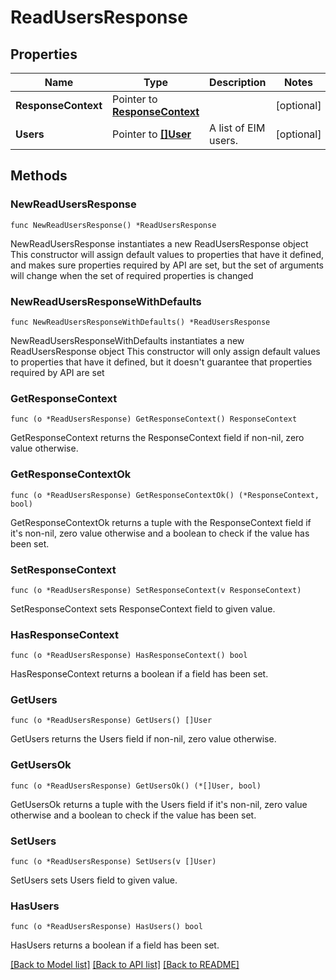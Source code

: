 # ReadUsersResponse

## Properties

Name | Type | Description | Notes
------------ | ------------- | ------------- | -------------
**ResponseContext** | Pointer to [**ResponseContext**](ResponseContext.md) |  | [optional] 
**Users** | Pointer to [**[]User**](User.md) | A list of EIM users. | [optional] 

## Methods

### NewReadUsersResponse

`func NewReadUsersResponse() *ReadUsersResponse`

NewReadUsersResponse instantiates a new ReadUsersResponse object
This constructor will assign default values to properties that have it defined,
and makes sure properties required by API are set, but the set of arguments
will change when the set of required properties is changed

### NewReadUsersResponseWithDefaults

`func NewReadUsersResponseWithDefaults() *ReadUsersResponse`

NewReadUsersResponseWithDefaults instantiates a new ReadUsersResponse object
This constructor will only assign default values to properties that have it defined,
but it doesn't guarantee that properties required by API are set

### GetResponseContext

`func (o *ReadUsersResponse) GetResponseContext() ResponseContext`

GetResponseContext returns the ResponseContext field if non-nil, zero value otherwise.

### GetResponseContextOk

`func (o *ReadUsersResponse) GetResponseContextOk() (*ResponseContext, bool)`

GetResponseContextOk returns a tuple with the ResponseContext field if it's non-nil, zero value otherwise
and a boolean to check if the value has been set.

### SetResponseContext

`func (o *ReadUsersResponse) SetResponseContext(v ResponseContext)`

SetResponseContext sets ResponseContext field to given value.

### HasResponseContext

`func (o *ReadUsersResponse) HasResponseContext() bool`

HasResponseContext returns a boolean if a field has been set.

### GetUsers

`func (o *ReadUsersResponse) GetUsers() []User`

GetUsers returns the Users field if non-nil, zero value otherwise.

### GetUsersOk

`func (o *ReadUsersResponse) GetUsersOk() (*[]User, bool)`

GetUsersOk returns a tuple with the Users field if it's non-nil, zero value otherwise
and a boolean to check if the value has been set.

### SetUsers

`func (o *ReadUsersResponse) SetUsers(v []User)`

SetUsers sets Users field to given value.

### HasUsers

`func (o *ReadUsersResponse) HasUsers() bool`

HasUsers returns a boolean if a field has been set.


[[Back to Model list]](../README.md#documentation-for-models) [[Back to API list]](../README.md#documentation-for-api-endpoints) [[Back to README]](../README.md)


